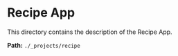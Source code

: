 # Recipe App

This directory contains the description of the Recipe App.

**Path:** `./_projects/recipe`